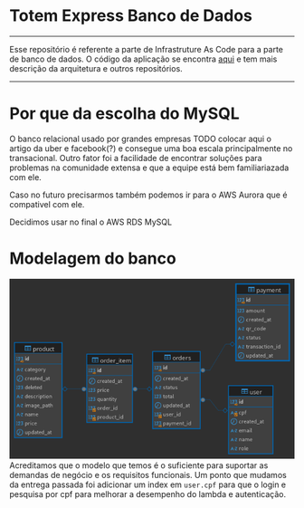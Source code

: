 # Totem Express Banco de Dados

---

Esse repositório é referente a parte de Infrastruture As Code para a parte de banco de dados. 
O código da aplicação se encontra [aqui](https://github.com/geggr/software-architecture-fiap) e tem mais descrição da arquitetura e outros repositórios.

---

# Por que da escolha do MySQL

O banco relacional usado por grandes empresas TODO colocar aqui o artigo da uber e facebook(?) e consegue uma boa escala principalmente no transacional. 
Outro fator foi a facilidade de encontrar soluções para problemas na comunidade extensa e que a equipe está bem familiariazada com ele.

Caso no futuro precisarmos também podemos ir para o AWS Aurora que é compativel com ele.  

Decidimos usar no final o AWS RDS MySQL

# Modelagem do banco
![db-diagram.png](doc-assets/db-diagram.png)
Acreditamos que o modelo que temos é o suficiente para suportar as demandas de negócio e os requisitos funcionais.
Um ponto que mudamos da entrega passada foi adicionar um index em `user.cpf` para que o login e pesquisa por cpf para melhorar a desempenho do lambda e autenticação.  